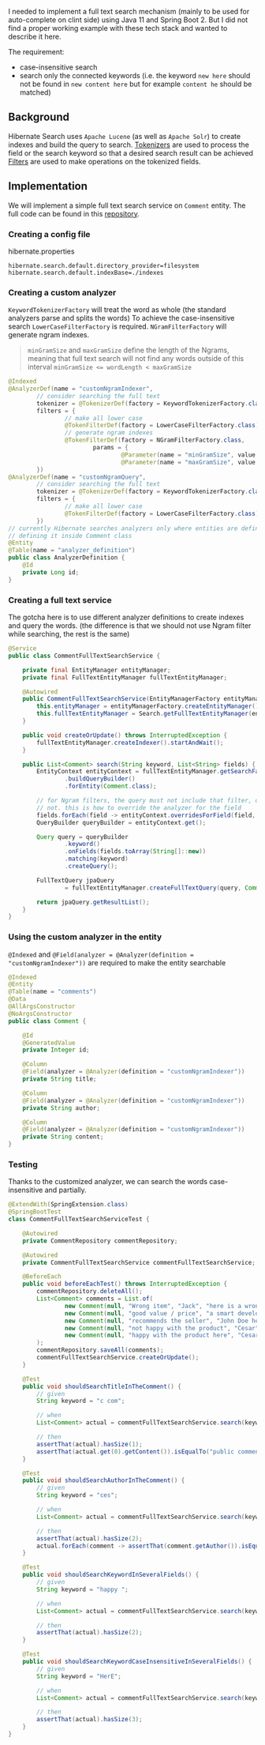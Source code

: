 <!--
{
  "title": "Implementing a full text search using Spring Boot 2 + Hibernate Search",
  "subtitle": "A full text search analyzer customization using Java 11, Spring Boot 2 and Hibernate Search",
  "date": "2020-09-13",
  "tags": ["java11", "spring-boot", "hibernate-search", "apache-lucene"],
  "summary": "I needed to implement a full text search mechanism (mainly to be used for auto-complete on clint side) using Java 11 and Spring Boot 2. But I did not find any proper working examples with these tech stacks and wanted to describe it here. The requirement was for the search to be case-insensitive and to include only the connected keywords."
}
-->

I needed to implement a full text search mechanism (mainly to be used for auto-complete on clint side) using Java 11 and
Spring Boot 2. But I did not find a proper working example with these tech stack and wanted to describe it here.

The requirement:
- case-insensitive search
- search only the connected keywords (i.e. the keyword `new here` should not be found in `new content here` 
but for example `content he` should be matched)

## Background

Hibernate Search uses `Apache Lucene` (as well as `Apache Solr`) to create indexes and build the query to search. 
[Tokenizers](https://lucene.apache.org/solr/guide/6_6/tokenizers.html) are used to process the field or the search keyword so that a desired search result can be achieved
[Filters](https://lucene.apache.org/solr/guide/6_6/filter-descriptions.html) are used to make operations on the tokenized fields.

## Implementation
We will implement a simple full text search service on `Comment` entity.
The full code can be found in this [repository](https://github.com/tahsinozden/spring-boot-hibernate-search).

### Creating a config file
hibernate.properties
```text
hibernate.search.default.directory_provider=filesystem
hibernate.search.default.indexBase=./indexes
```

### Creating a custom analyzer
`KeywordTokenizerFactory` will treat the word as whole (the standard analyzers parse and splits the words)
To achieve the case-insensitive search `LowerCaseFilterFactory` is required. `NGramFilterFactory` will generate ngram
indexes. 
> `minGramSize` and `maxGramSize` define the length of the Ngrams, meaning that full text search will not find any words 
> outside of this interval `minGramSize <= wordLength < maxGramSize`
```java
@Indexed
@AnalyzerDef(name = "customNgramIndexer",
        // consider searching the full text
        tokenizer = @TokenizerDef(factory = KeywordTokenizerFactory.class),
        filters = {
                // make all lower case
                @TokenFilterDef(factory = LowerCaseFilterFactory.class),
                // generate ngram indexes
                @TokenFilterDef(factory = NGramFilterFactory.class,
                        params = {
                                @Parameter(name = "minGramSize", value = "3"),
                                @Parameter(name = "maxGramSize", value = "40")})
        })
@AnalyzerDef(name = "customNgramQuery",
        // consider searching the full text
        tokenizer = @TokenizerDef(factory = KeywordTokenizerFactory.class),
        filters = {
                // make all lower case
                @TokenFilterDef(factory = LowerCaseFilterFactory.class)
        })
// currently Hibernate searches analyzers only where entities are defined. That's why I created an entity here instead of
// defining it inside Comment class
@Entity
@Table(name = "analyzer_definition")
public class AnalyzerDefinition {
    @Id
    private Long id;
}

```

### Creating a full text service
The gotcha here is to use different analyzer definitions to create indexes and query the words. (the difference is that
we should not use Ngram filter while searching, the rest is the same)

```java
@Service
public class CommentFullTextSearchService {

    private final EntityManager entityManager;
    private final FullTextEntityManager fullTextEntityManager;

    @Autowired
    public CommentFullTextSearchService(EntityManagerFactory entityManagerFactory) {
        this.entityManager = entityManagerFactory.createEntityManager();
        this.fullTextEntityManager = Search.getFullTextEntityManager(entityManager);
    }

    public void createOrUpdate() throws InterruptedException {
        fullTextEntityManager.createIndexer().startAndWait();
    }

    public List<Comment> search(String keyword, List<String> fields) {
        EntityContext entityContext = fullTextEntityManager.getSearchFactory()
                .buildQueryBuilder()
                .forEntity(Comment.class);

        // for Ngram filters, the query must not include that filter, otherwise it may fetch all the records relevant or
        // not. this is how to override the analyzer for the field
        fields.forEach(field -> entityContext.overridesForField(field, "customNgramQuery"));
        QueryBuilder queryBuilder = entityContext.get();

        Query query = queryBuilder
                .keyword()
                .onFields(fields.toArray(String[]::new))
                .matching(keyword)
                .createQuery();

        FullTextQuery jpaQuery
                = fullTextEntityManager.createFullTextQuery(query, Comment.class);

        return jpaQuery.getResultList();
    }
}
```

### Using the custom analyzer in the entity
`@Indexed` and `@Field(analyzer = @Analyzer(definition = "customNgramIndexer"))` are required to make the entity searchable

```java
@Indexed
@Entity
@Table(name = "comments")
@Data
@AllArgsConstructor
@NoArgsConstructor
public class Comment {

    @Id
    @GeneratedValue
    private Integer id;

    @Column
    @Field(analyzer = @Analyzer(definition = "customNgramIndexer"))
    private String title;

    @Column
    @Field(analyzer = @Analyzer(definition = "customNgramIndexer"))
    private String author;

    @Column
    @Field(analyzer = @Analyzer(definition = "customNgramIndexer"))
    private String content;
}
```

### Testing
Thanks to the customized analyzer, we can search the words case-insensitive and partially.

```java
@ExtendWith(SpringExtension.class)
@SpringBootTest
class CommentFullTextSearchServiceTest {

    @Autowired
    private CommentRepository commentRepository;

    @Autowired
    private CommentFullTextSearchService commentFullTextSearchService;

    @BeforeEach
    public void beforeEachTest() throws InterruptedException {
        commentRepository.deleteAll();
        List<Comment> comments = List.of(
                new Comment(null, "Wrong item", "Jack", "here is a wrong item"),
                new Comment(null, "good value / price", "a smart developer", "really good content"),
                new Comment(null, "recommends the seller", "John Doe here", "public comment"),
                new Comment(null, "not happy with the product", "Cesar", "definitely you need to find sth better"),
                new Comment(null, "happy with the product here", "Cesar", "find something else")
        );
        commentRepository.saveAll(comments);
        commentFullTextSearchService.createOrUpdate();
    }

    @Test
    public void shouldSearchTitleInTheComment() {
        // given
        String keyword = "c com";

        // when
        List<Comment> actual = commentFullTextSearchService.search(keyword, List.of("content"));

        // then
        assertThat(actual).hasSize(1);
        assertThat(actual.get(0).getContent()).isEqualTo("public comment");
    }

    @Test
    public void shouldSearchAuthorInTheComment() {
        // given
        String keyword = "ces";

        // when
        List<Comment> actual = commentFullTextSearchService.search(keyword, List.of("author"));

        // then
        assertThat(actual).hasSize(2);
        actual.forEach(comment -> assertThat(comment.getAuthor()).isEqualTo("Cesar"));
    }

    @Test
    public void shouldSearchKeywordInSeveralFields() {
        // given
        String keyword = "happy ";

        // when
        List<Comment> actual = commentFullTextSearchService.search(keyword, List.of("title", "author", "content"));

        // then
        assertThat(actual).hasSize(2);
    }

    @Test
    public void shouldSearchKeywordCaseInsensitiveInSeveralFields() {
        // given
        String keyword = "HerE";

        // when
        List<Comment> actual = commentFullTextSearchService.search(keyword, List.of("title", "author", "content"));

        // then
        assertThat(actual).hasSize(3);
    }
}
```






